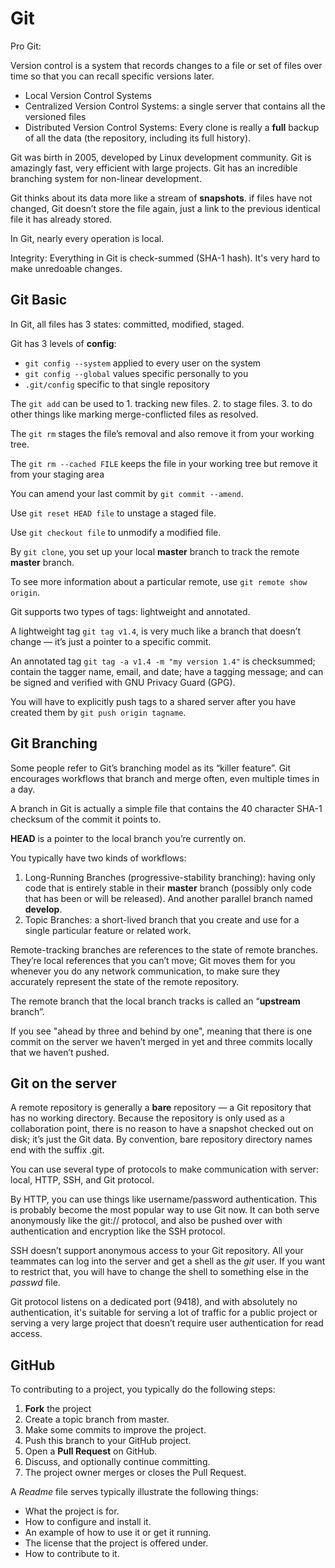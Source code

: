 # Git

Pro Git: 

Version control is a system that records changes to a file or set of files over time so that you can recall specific versions later.

* Local Version Control Systems
* Centralized Version Control Systems: a single server that contains all the versioned files
* Distributed Version Control Systems: Every clone is really a **full** backup of all the data \(the repository, including its full history\).

Git was birth in 2005, developed by Linux development community. Git is amazingly fast, very efficient with large projects. Git has an incredible branching system for non-linear development.

Git thinks about its data more like a stream of **snapshots**. if files have not changed, Git doesn’t store the file again, just a link to the previous identical file it has already stored.

In Git, nearly every operation is local.

Integrity: Everything in Git is check-summed \(SHA-1 hash\). It's very hard to make unredoable changes.

## Git Basic

In Git, all files has 3 states: committed, modified, staged.

Git has 3 levels of **config**: 

* `git config --system` applied to every user on the system
* `git config --global` values specific personally to you
* `.git/config` specific to that single repository

The `git add` can be used to 1. tracking new files. 2. to stage files. 3. to do other things like marking merge-conflicted files as resolved.

The `git rm` stages the file’s removal and also remove it from your working tree.

The `git rm --cached FILE`  keeps the file in your working tree but remove it from your staging area

You can amend your last commit by `git commit --amend`.

Use `git reset HEAD file` to unstage a staged file.

Use `git checkout file` to unmodify a modified file.

By `git clone`, you set up your local **master** branch to track the remote **master** branch.

To see more information about a particular remote, use `git remote show origin`.

Git supports two types of tags: lightweight and annotated.

A lightweight tag `git tag v1.4`,  is very much like a branch that doesn’t change — it’s just a pointer to a specific commit.

An annotated tag `git tag -a v1.4 -m "my version 1.4"` is checksummed; contain the tagger name, email, and date; have a tagging message; and can be signed and verified with GNU Privacy Guard \(GPG\).

You will have to explicitly push tags to a shared server after you have created them by `git push origin tagname`.

## Git Branching

Some people refer to Git’s branching model as its “killer feature”. Git encourages workflows that branch and merge often, even multiple times in a day.

A branch in Git is actually a simple file that contains the 40 character SHA-1 checksum of the commit it points to.

**HEAD** is a pointer to the local branch you’re currently on.

You typically have two kinds of workflows:

1. Long-Running Branches \(progressive-stability branching\): having only code that is entirely stable in their **master** branch \(possibly only code that has been or will be released\). And another parallel branch named **develop**.
2. Topic Branches: a short-lived branch that you create and use for a single particular feature or related work.

Remote-tracking branches are references to the state of remote branches. They’re local references that you can’t move; Git moves them for you whenever you do any network communication, to make sure they accurately represent the state of the remote repository.

The remote branch that the local branch tracks is called an “**upstream** branch”.

If you see "ahead by three and behind by one", meaning that there is one commit on the server we haven’t merged in yet and three commits locally that we haven’t pushed.

## Git on the server

A remote repository is generally a **bare** repository — a Git repository that has no working directory. Because the repository is only used as a collaboration point, there is no reason to have a snapshot checked out on disk; it’s just the Git data. By convention, bare repository directory names end with the suffix .git.

You can use several type of protocols to make communication with server: local, HTTP, SSH, and Git protocol.

By HTTP, you can use things like username/password authentication. This is probably become the most popular way to use Git now. It can both serve anonymously like the git:// protocol, and also be pushed over with authentication and encryption like the SSH protocol.

SSH doesn’t support anonymous access to your Git repository. All your teammates can log into the server and get a shell as the _git_ user. If you want to restrict that, you will have to change the shell to something else in the _passwd_ file.

Git protocol listens on a dedicated port \(9418\), and with absolutely no authentication, it's suitable for serving a lot of traffic for a public project or serving a very large project that doesn’t require user authentication for read access.

## GitHub

To contributing to a project, you typically do the following steps:

1. **Fork** the project
2. Create a topic branch from master.
3. Make some commits to improve the project.
4. Push this branch to your GitHub project.
5. Open a **Pull Request** on GitHub.
6. Discuss, and optionally continue committing.
7. The project owner merges or closes the Pull Request.

A _Readme_ file serves typically illustrate the following things: 

* What the project is for.
* How to configure and install it.
* An example of how to use it or get it running.
* The license that the project is offered under.
* How to contribute to it.

